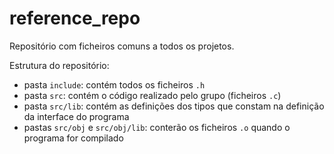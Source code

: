 # reference_repo
Repositório com ficheiros comuns a todos os projetos. 

Estrutura do repositório:

- pasta `include`: contém todos os ficheiros `.h`
- pasta `src`: contém o código realizado pelo grupo (ficheiros `.c`)
- pasta `src/lib`: contém as definições dos tipos que constam na definição da interface do programa
- pastas `src/obj` e `src/obj/lib`: conterão os ficheiros `.o` quando o programa for compilado
